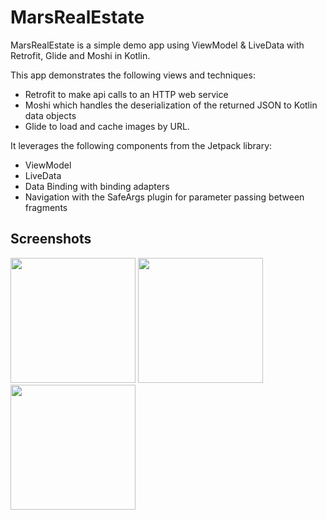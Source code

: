# MarsRealEstate
MarsRealEstate is a simple demo app using ViewModel & LiveData with Retrofit, Glide and Moshi in Kotlin.

This app demonstrates the following views and techniques:

* Retrofit to make api calls to an HTTP web service
* Moshi which handles the deserialization of the returned JSON to Kotlin data objects
* Glide to load and cache images by URL.

It leverages the following components from the Jetpack library:

* ViewModel
* LiveData
* Data Binding with binding adapters
* Navigation with the SafeArgs plugin for parameter passing between fragments

## Screenshots

<p float="left">
<img src="https://user-images.githubusercontent.com/48512714/181086494-cad65679-5422-4b96-905c-bc270cefce71.png" width="200">
<img src="https://user-images.githubusercontent.com/48512714/181086562-21041495-b9bc-4634-a918-19876c5da511.png" width="200">
<img src="https://user-images.githubusercontent.com/48512714/181086814-b2255470-6658-4b76-9570-15aab9c82001.png" width="200">
</p>
